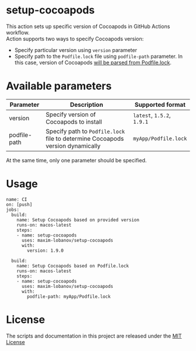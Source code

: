 # setup-cocoapods
This action sets up specific version of Cocoapods in GitHub Actions workflow.  
Action supports two ways to specify Cocoapods version:
- Specify particular version using `version` parameter
- Specify path to the `Podfile.lock` file using `podfile-path` parameter. In this case, version of Cocoapods [will be parsed from Podfile.lock](https://github.com/maxim-lobanov/setup-cocoapods/blob/master/__tests__/podfile-example/Podfile.lock#L16).

# Available parameters
| Parameter      | Description                             | Supported format           |
|---------------|-----------------------------------------|----------------------------|
| version       | Specify version of Cocoapods to install | `latest`, `1.5.2`, `1.9.1` |
| podfile-path  | Specify path to `Podfile.lock` file to determine Cocoapods version dynamically | `myApp/Podfile.lock` |

At the same time, only one parameter should be specified.

# Usage
```
name: CI
on: [push]
jobs:
  build:
    name: Setup Cocoapods based on provided version
    runs-on: macos-latest
    steps:
    - name: setup-cocoapods
      uses: maxim-lobanov/setup-cocoapods
      with:
        version: 1.9.0

  build:
    name: Setup Cocoapods based on Podfile.lock
    runs-on: macos-latest
    steps:
    - name: setup-cocoapods
      uses: maxim-lobanov/setup-cocoapods
      with:
        podfile-path: myApp/Podfile.lock
```

# License
The scripts and documentation in this project are released under the [MIT License](LICENSE)